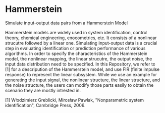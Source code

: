 # Hammerstein
Simulate input-output data pairs from a Hammerstein Model

Hammerstein models are widely used in system identification, control theory, chemical engineering, enocometrics, etc. It consists of a nonlinear strucutre followed by a linear one. Simulating input-output data is a crucial step in evaluating identification or prediction performance of various algorithms. In order to specify the characteristics of the Hammerstein model, the nonlinear mapping, the linear strucutre, the output noise, the input data distribution need to be specified. In this Repository, we refer to [1] for a descripution of the Hammerstein model, and use FIR (finite impulse response) to represent the linear subsystem.  While we use an example for generating the input signal, the nonlinear structure, the linear structure, and the noise structure, the users can modify those parts easily to obtain the scenario they are mostly intrested in.


[1] Włodzimierz Greblicki, Mirosław Pawlak, "Nonparametric system identification", Cambridge Press, 2006.
